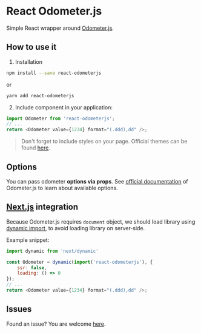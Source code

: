 # React Odometer.js

Simple React wrapper around [Odometer.js](https://github.com/HubSpot/odometer).

## How to use it

1. Installation

```bash
npm install --save react-odometerjs
```

or

```bash
yarn add react-odometerjs
```

2. Include component in your application:

```javascript
import Odometer from 'react-odometerjs';
// ...
return <Odometer value={1234} format="(.ddd),dd" />;
```

> Don't forget to include styles on your page. Official themes can be found
> [here](http://github.hubspot.com/odometer/api/themes/).

## Options

You can pass odometer __options via props__. See
[official documentation](http://github.hubspot.com/odometer/) of Odometer.js to learn about
available options.

## [Next.js](https://github.com/zeit/next.js/) integration

Because Odometer.js requires `document` object, we should load library using
[dynamic import](https://github.com/zeit/next.js/#dynamic-import), to avoid loading library on
server-side.

Example snippet:

```javascript
import dynamic from 'next/dynamic'

const Odometer = dynamic(import('react-odometerjs'), {
    ssr: false,
    loading: () => 0
});
// ...
return <Odometer value={1234} format="(.ddd),dd" />;
```

## Issues

Found an issue? You are welcome [here](https://github.com/inferusvv/react-odometerjs/issues).
